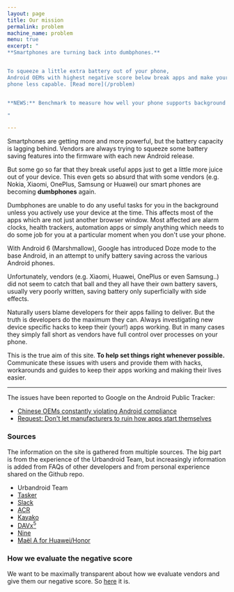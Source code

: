 ```yaml
---
layout: page
title: Our mission
permalink: problem
machine_name: problem
menu: true
excerpt: "
**Smartphones are turning back into dumbphones.**


To squeeze a little extra battery out of your phone,
Android OEMs with highest negative score below break apps and make your
phone less capable. [Read more](/problem)


**NEWS:** Benchmark to measure how well your phone supports background processes is available in [DontKillMyApp app on Play Store](https://play.google.com/store/apps/details?id=com.urbandroid.dontkillmyapp). 

"

---
```


Smartphones are getting more and more powerful, but the battery capacity is lagging behind. Vendors are always trying to squeeze some battery saving features into the firmware with each new Android release.

But some go so far that they break useful apps just to get a little more juice out of your device. This even gets so absurd that with some vendors (e.g. Nokia, Xiaomi, OnePlus, Samsung or Huawei) our smart phones are becoming **dumbphones** again.

Dumbphones are unable to do any useful tasks for you in the background unless you actively use your device at the time. This affects most of the apps which are not just another browser window. Most affected are alarm clocks, health trackers, automation apps or simply anything which needs to do some job for you at a particular moment when you don't use your phone.

With Android 6 (Marshmallow), Google has introduced Doze mode to the base Android, in an attempt to unify battery saving across the various Android phones.

Unfortunately, vendors (e.g. Xiaomi, Huawei, OnePlus or even Samsung..) did not seem to catch that ball and they all have their own battery savers, usually very poorly written, saving battery only superficially with side effects.

Naturally users blame developers for their apps failing to deliver. But the truth is developers do the maximum they can. Always investigating new device specific hacks to keep their (your!) apps working. But in many cases they simply fall short as vendors have full control over processes on your phone.

This is the true aim of this site. **To help set things right whenever possible.** Communicate these issues with users and provide them with hacks, workarounds and guides to keep their apps working and making their lives easier.


***

The issues have been reported to Google on the Android Public Tracker:

* [Chinese OEMs constantly violating Android compliance](https://issuetracker.google.com/issues/122098785)
* [Request: Don't let manufacturers to ruin how apps start themselves](https://issuetracker.google.com/issues/123653024)


### Sources

The information on the site is gathered from multiple sources. The big part is from the experience of the Urbandroid Team, but increasingly information is added from FAQs of other developers and from personal experience shared on the Github repo.

* Urbandroid Team
* [Tasker](https://tasker.joaoapps.com/userguide/en/faqs/faq-problem.html#00)
* [Slack](https://get.slack.help/hc/en-us/articles/360001562747-Known-issues-with-Android-notifications)
* [ACR](https://bitbucket.org/copluk/acr/issues/607)
* [Kayako](https://support.kayako.com/article/1461-why-aren-t-push-notifications-working-on-my-android-app)
* [DAVx<sup>5</sup>](https://www.davx5.com/faq/synchronization-is-not-run-as-expected)
* [Nine](http://nine-faq.9folders.com/categories/2758-troubleshooting)
* [Maël A for Huawei/Honor](mailto:mael.a@tutanota.com)

### How we evaluate the negative score

We want to be maximally transparent about how we evaluate vendors and give them our negative score. So <a href="/about_score">here</a> it is.
